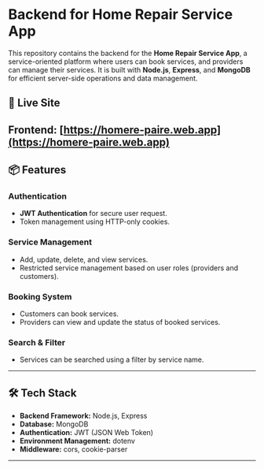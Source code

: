 # Backend for Home Repair Service App

This repository contains the backend for the **Home Repair Service App**, a service-oriented platform where users can book services, and providers can manage their services. It is built with **Node.js**, **Express**, and **MongoDB** for efficient server-side operations and data management.

## 🚀 Live Site
Frontend: [https://homere-paire.web.app](https://homere-paire.web.app)  
---

## 📦 Features

### Authentication
- **JWT Authentication** for secure user request.
- Token management using HTTP-only cookies.

### Service Management
- Add, update, delete, and view services.
- Restricted service management based on user roles (providers and customers).

### Booking System
- Customers can book services.
- Providers can view and update the status of booked services.

### Search & Filter
- Services can be searched using a filter by service name.

---

## 🛠️ Tech Stack
- **Backend Framework:** Node.js, Express
- **Database:** MongoDB
- **Authentication:** JWT (JSON Web Token)
- **Environment Management:** dotenv
- **Middleware:** cors, cookie-parser

---

